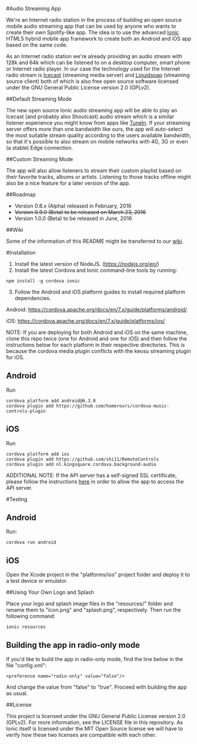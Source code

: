 #Audio Streaming App

We're an Internet radio station in the process of building an open source mobile audio streaming app that can be used by anyone who wants to create their own Spotify-like app. The idea is to use the advanced [Ionic](http://ionicframework.com) HTML5 hybrid mobile app framework to create both an Android and iOS app based on the same code.

As an Internet radio station we're already providing an audio stream with 128k and 64k which can be listened to on a desktop computer, smart phone or Internet radio player. In our case the technology used for the Internet radio stream is [Icecast](http://icecast.org/) (streaming media server) and [Liquidsoap](http://liquidsoap.fm/) (streaming source client) both of which is also free open source software licensed under the GNU General Public License version 2.0 (GPLv2).

##Default Streaming Mode

The new open source Ionic audio streaming app will be able to play an Icecast (and probably also Shoutcast) audio stream which is a similar listener experience you might know from apps like [TuneIn](http://tunein.com/). If your streaming server offers more than one bandwidth like ours, the app will auto-select the most suitable stream quality according to the users available bandwidth, so that it's possible to also stream on mobile networks with 4G, 3G or even (a stable) Edge connection.

##Custom Streaming Mode

The app will also allow listeners to stream their custom playlist based on their favorite tracks, albums or artists. Listening to those tracks offline might also be a nice feature for a later version of the app.

##Roadmap

* Version 0.8.x (Alpha) released in February, 2016
* ~~Version 0.9.0 (Beta) to be released on March 23, 2016~~
* Version 1.0.0 (Beta) to be released in June, 2016

##Wiki

Some of the information of this README might be transferred to our [wiki](https://github.com/24hourkirtan/ionic-audio-streaming/wiki).

#Installation

1) Install the latest version of NodeJS. (https://nodejs.org/en/)
2) Install the latest Cordova and Ionic command-line tools by running:
```
npm install -g cordova ionic
```
3) Follow the Android and iOS platform guides to install required platform dependencies. 

Android: https://cordova.apache.org/docs/en/7.x/guide/platforms/android/

iOS: https://cordova.apache.org/docs/en/7.x/guide/platforms/ios/

NOTE: If you are deploying for both Android and iOS on the same machine, clone this repo twice (one for Android and one for iOS) and then follow the instructions below for each platform in their respective directories. This is because the cordova media plugin conflicts with the keosu streaming plugin for iOS.

<h2>Android</h2>

Run
```
cordova platform add android@6.3.0
cordova plugin add https://github.com/homerours/cordova-music-controls-plugin
```

<h2>iOS</h2>

Run
```
cordova platform add ios
cordova plugin add https://github.com/shi11/RemoteControls
cordova plugin add nl.kingsquare.cordova.background-audio
```

ADDITIONAL NOTE: If the API server has a self-signed SSL certificate, please follow the instructions [here](http://ivancevich.me/articles/ignoring-invalid-ssl-certificates-on-cordova-android-ios/) in order to allow the app to access the API server.


#Testing

<h2> Android</h2>

Run:
```
cordova run android
```

<h2>iOS</h2>

Open the Xcode project in the "platforms/ios" project folder and deploy it to a test device or emulator.

##Using Your Own Logo and Splash

Place your logo and splash image files in the "resources/" folder and rename them to "icon.png" and "splash.png", respectively. Then run the following command:
```
ionic resources
```

## Building the app in radio-only mode

If you'd like to build the app in radio-only mode, find the line below in the file "config.xml":
```
<preference name="radio-only" value="false"/>
```
And change the value from "false" to "true". Proceed with building the app as usual.

##License

This project is licensed under the GNU General Public License version 2.0 (GPLv2). For more information, see the LICENSE file in this repository. As Ionic itself is licensed under the MIT Open Source license we will have to verify how these two licenses are compatible with each other.
